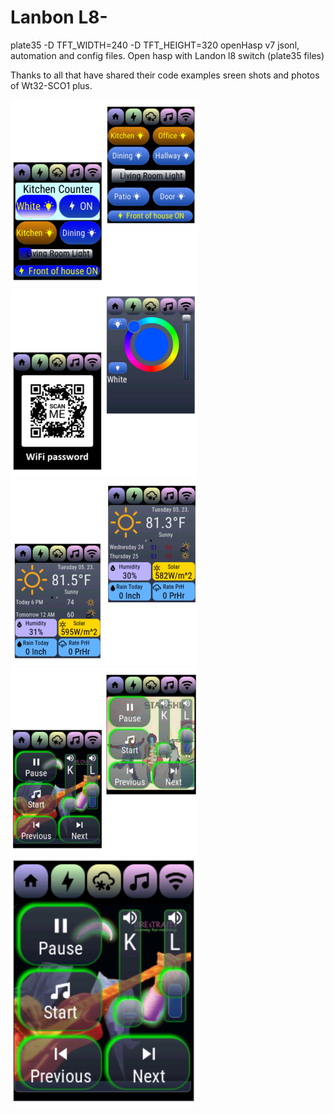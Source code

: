 # Lanbon L8-
plate35  -D TFT_WIDTH=240 -D TFT_HEIGHT=320
openHasp v7 jsonl, automation and config files. 
Open hasp with Landon l8 switch (plate35 files)

Thanks to all that have shared their 
code examples 
sreen shots and photos of Wt32-SCO1 plus.

<img src="screenshots/InShot_20230523_154742730.jpg" width="300">
<img src="screenshots/InShot_20230523_154900432.jpg" width="300">
<img src="screenshots/InShot_20230523_155059019.jpg" width="300">
<img src="screenshots/InShot_20230523_155256780.jpg" width="300">
<img src="screenshots/Screenshot_20230523-155201.png" width="300">
